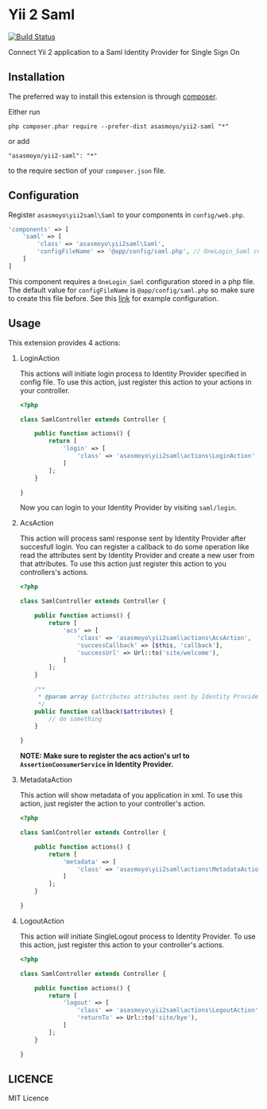 Yii 2 Saml
==========

[![Build Status](https://travis-ci.org/asasmoyo/yii2-saml.svg?branch=master)](https://travis-ci.org/asasmoyo/yii2-saml)

Connect Yii 2 application to a Saml Identity Provider for Single Sign On

Installation
------------

The preferred way to install this extension is through [composer](http://getcomposer.org/download/).

Either run

```
php composer.phar require --prefer-dist asasmoyo/yii2-saml "*"
```

or add

```
"asasmoyo/yii2-saml": "*"
```

to the require section of your `composer.json` file.

Configuration
-------------

Register ``asasmoyo\yii2saml\Saml`` to your components in ``config/web.php``.

```php
'components' => [
    'saml' => [
        'class' => 'asasmoyo\yii2saml\Saml',
        'configFileName' => '@app/config/saml.php', // OneLogin_Saml config file (Optional)
    ]
]
```

This component requires a ``OneLogin_Saml`` configuration stored in a php file. The default value for ``configFileName`` is ``@app/config/saml.php`` so make sure to create this file before. See this [link](https://github.com/onelogin/php-saml/blob/master/settings_example.php) for example configuration.

Usage
-----

This extension provides 4 actions:

1. LoginAction

    This actions will initiate login process to Identity Provider specified in config file. To use this action, just register this action to your actions in your controller.

    ```php
    <?php

    class SamlController extends Controller {

        public function actions() {
            return [
                'login' => [
                    'class' => 'asasmoyo\yii2saml\actions\LoginAction'
                ]
            ];
        }

    }
    ```

    Now you can login to your Identity Provider by visiting ``saml/login``.

2. AcsAction

    This action will process saml response sent by Identity Provider after succesfull login. You can register a callback to do some operation like read the attributes sent by Identity Provider and create a new user from that attributes. To use this action just register this action to you controllers's actions.

    ```php
    <?php

    class SamlController extends Controller {

        public function actions() {
            return [
                'acs' => [
                    'class' => 'asasmoyo\yii2saml\actions\AcsAction',
                    'successCallback' => [$this, 'callback'],
                    'successUrl' => Url::to('site/welcome'),
                ]
            ];
        }

        /**
         * @param array $attributes attributes sent by Identity Provider.
         */
        public function callback($attributes) {
            // do something
        }

    }
    ```

    **NOTE: Make sure to register the acs action's url to ``AssertionConsumerService`` in Identity Provider.**

3. MetadataAction

    This action will show metadata of you application in xml. To use this action, just register the action to your controller's action.

    ```php
    <?php

    class SamlController extends Controller {

        public function actions() {
            return [
                'metadata' => [
                    'class' => 'asasmoyo\yii2saml\actions\MetadataAction'
                ]
            ];
        }

    }
    ```

4. LogoutAction

    This action will initiate SingleLogout process to Identity Provider. To use this action, just register this action to your controller's actions.

    ```php
    <?php

    class SamlController extends Controller {

        public function actions() {
            return [
                'logout' => [
                    'class' => 'asasmoyo\yii2saml\actions\LogoutAction',
                    'returnTo' => Url::to('site/bye'),
                ]
            ];
        }

    }
    ```

LICENCE
-------

MIT Licence
